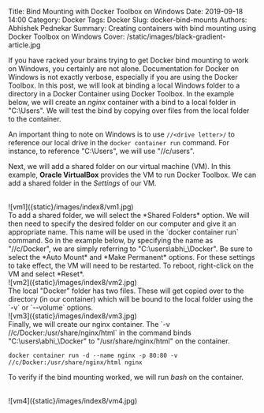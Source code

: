 Title: Bind Mounting with Docker Toolbox on Windows
Date: 2019-09-18 14:00
Category: Docker
Tags: Docker
Slug: docker-bind-mounts
Authors: Abhishek Pednekar
Summary: Creating containers with bind mounting using Docker Toolbox on Windows
Cover: /static/images/black-gradient-article.jpg

If you have racked your brains trying to get Docker bind mounting to work on Windows, you certainly are not alone. Documentation for Docker on Windows is not exactly verbose, especially if you are using the Docker Toolbox. In this post, we will look at binding a local Windows folder to a directory in a Docker Container using Docker Toolbox. In the example below, we will create an *nginx* container with a bind to a local folder in "C:\Users". We will test the bind by copying over files from the local folder to the container.

An important thing to note on Windows is to use `//<drive letter>/` to reference our local drive in the `docker container run` command. For instance, to reference "C:\Users", we will use "//c/users".  

Next, we will add a shared folder on our virtual machine (VM). In this example, **Oracle VirtualBox** provides the VM to run Docker Toolbox. We can add a shared folder in the *Settings* of our VM.  

<br/>
![vm1]({static}/images/index8/vm1.jpg)  

<br/>
To add a shared folder, we will select the *Shared Folders* option. We will then need to specify the desired folder on our computer and give it an appropriate name. This name will be used in the `docker container run` command. So in the example below, by specifying the name as "//c/Docker", we are simply referring to "C:\users\abhi_\Docker". Be sure to select the *Auto Mount* and *Make Permanent* options. For these settings to take effect, the VM will need to be restarted. To reboot, right-click on the VM and select *Reset*.

<br/>
![vm2]({static}/images/index8/vm2.jpg)  

<br/>
The local "Docker" folder has two files. These will get copied over to the directory (in our container) which will be bound to the local folder using the `-v` or `--volume` options.  

<br/>
![vm3]({static}/images/index8/vm3.jpg)  

<br/>
Finally, we will create our nginx container. The `-v //c/Docker:/usr/share/nginx/html` in the command binds "C:\users\abhi_\Docker" to "/usr/share/nginx/html" on the container.  

`docker container run -d --name nginx -p 80:80 -v //c/Docker:/usr/share/nginx/html nginx`  

To verify if the bind mounting worked, we will run *bash* on the container.  

<br/>
![vm4]({static}/images/index8/vm4.jpg)



